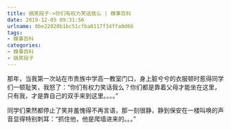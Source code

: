 ```yaml
---
title: 搞笑段子->你们有权力笑话我么 | 糗事百科
date: 2019-12-05 09:31:56
urlname: 0be22020b1bc51cfba0117f34ffa0d66
tags: 
- 糗事百科
categories:
- 糗事百科
- 搞笑段子
---
```

那年，当我第一次站在市贵族中学高一教室门口，身上脏兮兮的衣服顿时惹得同学们一顿耻笑，我怒了：“你们有权力笑话我么？你们都是靠着父母才能坐在这里，只有我，才是靠自己的双手来到这里。。。。”

同学们果然都停止了笑并羞愧得不再言语，那一刻很静，静到保安在一楼叫唤的声音显得特别刺耳：“抓住他，他是爬墙进来的。。。”


